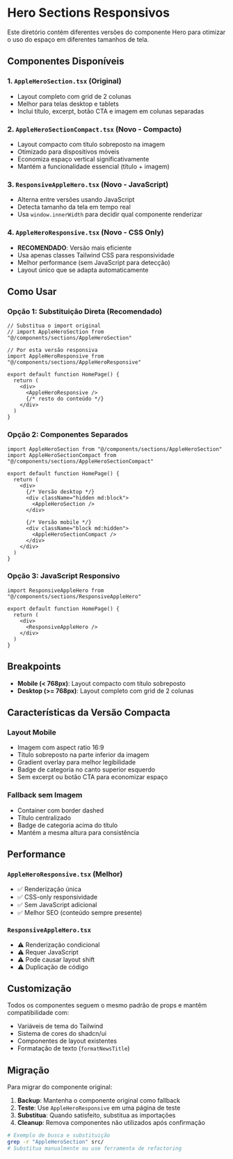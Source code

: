 # Hero Sections Responsivos

Este diretório contém diferentes versões do componente Hero para otimizar o uso do espaço em diferentes tamanhos de tela.

## Componentes Disponíveis

### 1. `AppleHeroSection.tsx` (Original)
- Layout completo com grid de 2 colunas
- Melhor para telas desktop e tablets
- Inclui título, excerpt, botão CTA e imagem em colunas separadas

### 2. `AppleHeroSectionCompact.tsx` (Novo - Compacto)
- Layout compacto com título sobreposto na imagem
- Otimizado para dispositivos móveis
- Economiza espaço vertical significativamente
- Mantém a funcionalidade essencial (título + imagem)

### 3. `ResponsiveAppleHero.tsx` (Novo - JavaScript)
- Alterna entre versões usando JavaScript
- Detecta tamanho da tela em tempo real
- Usa `window.innerWidth` para decidir qual componente renderizar

### 4. `AppleHeroResponsive.tsx` (Novo - CSS Only)
- **RECOMENDADO**: Versão mais eficiente
- Usa apenas classes Tailwind CSS para responsividade
- Melhor performance (sem JavaScript para detecção)
- Layout único que se adapta automaticamente

## Como Usar

### Opção 1: Substituição Direta (Recomendado)
```tsx
// Substitua o import original
// import AppleHeroSection from "@/components/sections/AppleHeroSection"

// Por esta versão responsiva
import AppleHeroResponsive from "@/components/sections/AppleHeroResponsive"

export default function HomePage() {
  return (
    <div>
      <AppleHeroResponsive />
      {/* resto do conteúdo */}
    </div>
  )
}
```

### Opção 2: Componentes Separados
```tsx
import AppleHeroSection from "@/components/sections/AppleHeroSection"
import AppleHeroSectionCompact from "@/components/sections/AppleHeroSectionCompact"

export default function HomePage() {
  return (
    <div>
      {/* Versão desktop */}
      <div className="hidden md:block">
        <AppleHeroSection />
      </div>
      
      {/* Versão mobile */}
      <div className="block md:hidden">
        <AppleHeroSectionCompact />
      </div>
    </div>
  )
}
```

### Opção 3: JavaScript Responsivo
```tsx
import ResponsiveAppleHero from "@/components/sections/ResponsiveAppleHero"

export default function HomePage() {
  return (
    <div>
      <ResponsiveAppleHero />
    </div>
  )
}
```

## Breakpoints

- **Mobile (< 768px)**: Layout compacto com título sobreposto
- **Desktop (>= 768px)**: Layout completo com grid de 2 colunas

## Características da Versão Compacta

### Layout Mobile
- Imagem com aspect ratio 16:9
- Título sobreposto na parte inferior da imagem
- Gradient overlay para melhor legibilidade
- Badge de categoria no canto superior esquerdo
- Sem excerpt ou botão CTA para economizar espaço

### Fallback sem Imagem
- Container com border dashed
- Título centralizado
- Badge de categoria acima do título
- Mantém a mesma altura para consistência

## Performance

### `AppleHeroResponsive.tsx` (Melhor)
- ✅ Renderização única
- ✅ CSS-only responsividade
- ✅ Sem JavaScript adicional
- ✅ Melhor SEO (conteúdo sempre presente)

### `ResponsiveAppleHero.tsx`
- ⚠️ Renderização condicional
- ⚠️ Requer JavaScript
- ⚠️ Pode causar layout shift
- ⚠️ Duplicação de código

## Customização

Todos os componentes seguem o mesmo padrão de props e mantêm compatibilidade com:
- Variáveis de tema do Tailwind
- Sistema de cores do shadcn/ui
- Componentes de layout existentes
- Formatação de texto (`formatNewsTitle`)

## Migração

Para migrar do componente original:

1. **Backup**: Mantenha o componente original como fallback
2. **Teste**: Use `AppleHeroResponsive` em uma página de teste
3. **Substitua**: Quando satisfeito, substitua as importações
4. **Cleanup**: Remova componentes não utilizados após confirmação

```bash
# Exemplo de busca e substituição
grep -r "AppleHeroSection" src/
# Substitua manualmente ou use ferramenta de refactoring
```